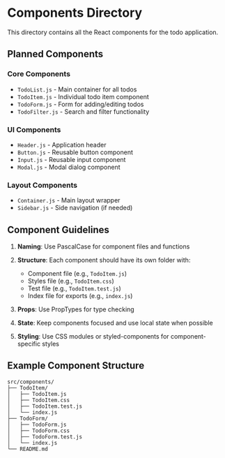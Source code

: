 # Components Directory

This directory contains all the React components for the todo application.

## Planned Components

### Core Components
- `TodoList.js` - Main container for all todos
- `TodoItem.js` - Individual todo item component
- `TodoForm.js` - Form for adding/editing todos
- `TodoFilter.js` - Search and filter functionality

### UI Components
- `Header.js` - Application header
- `Button.js` - Reusable button component
- `Input.js` - Reusable input component
- `Modal.js` - Modal dialog component

### Layout Components
- `Container.js` - Main layout wrapper
- `Sidebar.js` - Side navigation (if needed)

## Component Guidelines

1. **Naming**: Use PascalCase for component files and functions
2. **Structure**: Each component should have its own folder with:
   - Component file (e.g., `TodoItem.js`)
   - Styles file (e.g., `TodoItem.css`)
   - Test file (e.g., `TodoItem.test.js`)
   - Index file for exports (e.g., `index.js`)

3. **Props**: Use PropTypes for type checking
4. **State**: Keep components focused and use local state when possible
5. **Styling**: Use CSS modules or styled-components for component-specific styles

## Example Component Structure

```
src/components/
├── TodoItem/
│   ├── TodoItem.js
│   ├── TodoItem.css
│   ├── TodoItem.test.js
│   └── index.js
├── TodoForm/
│   ├── TodoForm.js
│   ├── TodoForm.css
│   ├── TodoForm.test.js
│   └── index.js
└── README.md
```
